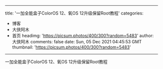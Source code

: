
---
title: '一加全能盒子ColorOS 12、氧OS 12升级保留Root教程'
categories: 
 - 博客
 - 大侠阿木
 - 首页
headimg: 'https://picsum.photos/400/300?random=5483'
author: 大侠阿木
comments: false
date: Sun, 05 Dec 2021 04:45:53 GMT
thumbnail: 'https://picsum.photos/400/300?random=5483'
---

<div>   
一加全能盒子ColorOS 12、氧OS 12升级保留Root教程  
</div>
            